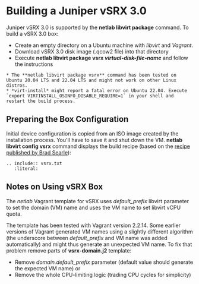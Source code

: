 # Building a Juniper vSRX 3.0

Juniper vSRX 3.0 is supported by the **netlab libvirt package** command. To build a vSRX 3.0 box:

* Create an empty directory on a Ubuntu machine with *libvirt* and *Vagrant*.
* Download vSRX 3.0 disk image (.qcow2 file) into that directory
* Execute **netlab libvirt package vsrx _virtual-disk-file-name_** and follow the instructions

```{warning}
* The **‌netlab libvirt package vsrx** command has been tested on Ubuntu 20.04 LTS and 22.04 LTS and might not work on other Linux distros.
* *‌virt-install* might report a fatal error on Ubuntu 22.04. Execute `export VIRTINSTALL_OSINFO_DISABLE_REQUIRE=1` in your shell and restart the build process.
```

## Preparing the Box Configuration

Initial device configuration is copied from an ISO image created by the installation process. You'll have to save it and shut down the VM. **netlab libvirt config vsrx** command displays the build recipe (based on the [recipe published by Brad Searle](https://codingpackets.com/blog/juniper-vsrx3-0-vagrant-libvirt-box-install/)):

```{eval-rst}
.. include:: vsrx.txt
   :literal:
```

## Notes on Using vSRX Box

The *netlab* Vagrant template for vSRX uses *default\_prefix* libvirt parameter to set the domain (VM) name and uses the VM name to set libvirt vCPU quota.

The template has been tested with Vagrant version 2.2.14. Some earlier versions of Vagrant generated VM names using a slightly different algorithm (the underscore between _default\_prefix_ and VM name was added automatically) and might thus generate an unexpected VM name. To fix that problem remove parts of **vsrx-domain.j2** template:

* Remove _domain.default\_prefix_ parameter (default value should generate the expected VM name) or
* Remove the whole CPU-limiting logic (trading CPU cycles for simplicity)
